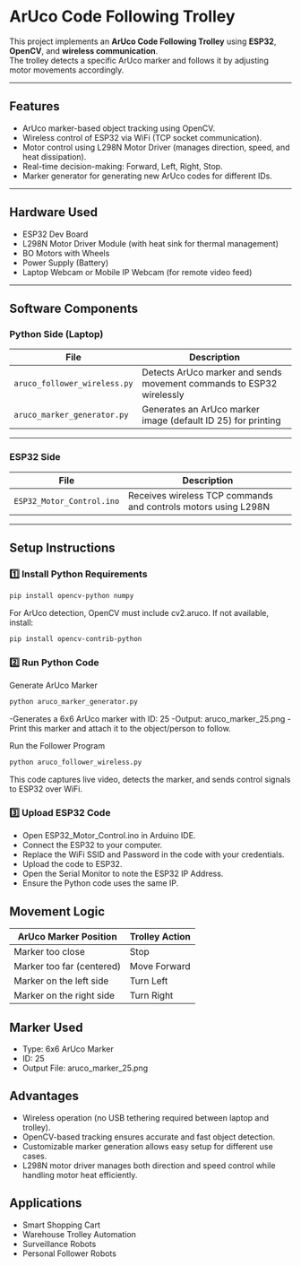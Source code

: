 # **ArUco Code Following Trolley**

This project implements an **ArUco Code Following Trolley** using **ESP32**, **OpenCV**, and **wireless communication**.  
The trolley detects a specific ArUco marker and follows it by adjusting motor movements accordingly.

---

## **Features**

- ArUco marker-based object tracking using OpenCV.
- Wireless control of ESP32 via WiFi (TCP socket communication).
- Motor control using L298N Motor Driver (manages direction, speed, and heat dissipation).
- Real-time decision-making: Forward, Left, Right, Stop.
- Marker generator for generating new ArUco codes for different IDs.

---

## **Hardware Used**

- ESP32 Dev Board
- L298N Motor Driver Module (with heat sink for thermal management)
- BO Motors with Wheels
- Power Supply (Battery)
- Laptop Webcam or Mobile IP Webcam (for remote video feed)

---

## **Software Components**

### **Python Side (Laptop)**

| File | Description |
|---|---|
| `aruco_follower_wireless.py` | Detects ArUco marker and sends movement commands to ESP32 wirelessly |
| `aruco_marker_generator.py` | Generates an ArUco marker image (default ID 25) for printing |

---

### **ESP32 Side**

| File | Description |
|---|---|
| `ESP32_Motor_Control.ino` | Receives wireless TCP commands and controls motors using L298N |

---

## **Setup Instructions**

### **1️⃣ Install Python Requirements**

```bash
pip install opencv-python numpy
```
For ArUco detection, OpenCV must include cv2.aruco.
If not available, install:
```bash
pip install opencv-contrib-python
```
### **2️⃣ Run Python Code**
Generate ArUco Marker
```bash
python aruco_marker_generator.py
```
-Generates a 6x6 ArUco marker with ID: 25
-Output: aruco_marker_25.png
-Print this marker and attach it to the object/person to follow.

Run the Follower Program
```bash
python aruco_follower_wireless.py
```
This code captures live video, detects the marker, and sends control signals to ESP32 over WiFi.

### **3️⃣ Upload ESP32 Code**
- Open ESP32_Motor_Control.ino in Arduino IDE.
- Connect the ESP32 to your computer.
- Replace the WiFi SSID and Password in the code with your credentials.
- Upload the code to ESP32.
- Open the Serial Monitor to note the ESP32 IP Address.
- Ensure the Python code uses the same IP.

## **Movement Logic**
| ArUco Marker Position | Trolley Action |
|---|---|
|Marker too close|	Stop|
|Marker too far (centered)|	Move Forward|
|Marker on the left side|	Turn Left|
|Marker on the right side|	Turn Right|

## **Marker Used**
- Type: 6x6 ArUco Marker
- ID: 25
- Output File: aruco_marker_25.png

## **Advantages**
- Wireless operation (no USB tethering required between laptop and trolley).
- OpenCV-based tracking ensures accurate and fast object detection.
- Customizable marker generation allows easy setup for different use cases.
- L298N motor driver manages both direction and speed control while handling motor heat efficiently.

## **Applications**
- Smart Shopping Cart
- Warehouse Trolley Automation
- Surveillance Robots
- Personal Follower Robots
